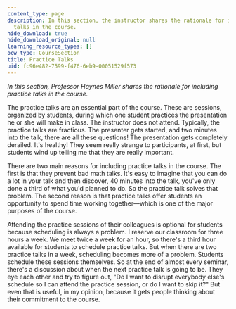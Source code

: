 ```yaml
---
content_type: page
description: In this section, the instructor shares the rationale for including practice
  talks in the course.
hide_download: true
hide_download_original: null
learning_resource_types: []
ocw_type: CourseSection
title: Practice Talks
uid: fc96e482-7599-f476-6eb9-00051529f573
---
```


_In this section, Professor Haynes Miller shares the rationale for including practice talks in the course._

The practice talks are an essential part of the course. These are sessions, organized by students, during which one student practices the presentation he or she will make in class. The instructor does not attend. Typically, the practice talks are fractious. The presenter gets started, and two minutes into the talk, there are all these questions! The presentation gets completely derailed. It's healthy! They seem really strange to participants, at first, but students wind up telling me that they are really important.

There are two main reasons for including practice talks in the course. The first is that they prevent bad math talks. It's easy to imagine that you can do a lot in your talk and then discover, 40 minutes into the talk, you've only done a third of what you'd planned to do. So the practice talk solves that problem. The second reason is that practice talks offer students an opportunity to spend time working together—which is one of the major purposes of the course.

Attending the practice sessions of their colleagues is optional for students because scheduling is always a problem. I reserve our classroom for three hours a week. We meet twice a week for an hour, so there's a third hour available for students to schedule practice talks. But when there are two practice talks in a week, scheduling becomes more of a problem. Students schedule these sessions themselves. So at the end of almost every seminar, there's a discussion about when the next practice talk is going to be. They eye each other and try to figure out, "Do I want to disrupt everybody else's schedule so I can attend the practice session, or do I want to skip it?" But even that is useful, in my opinion, because it gets people thinking about their commitment to the course.